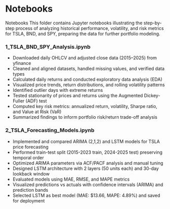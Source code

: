 # Notebooks

Notebooks
This folder contains Jupyter notebooks illustrating the step-by-step process of analyzing historical performance, volatility, and risk metrics for TSLA, BND, and SPY, preparing the data for further portfolio modeling.

### 1_TSLA_BND_SPY_Analysis.ipynb

- Downloaded daily OHLCV and adjusted close data (2015–2025) from yfinance
- Cleaned and aligned datasets, handled missing values, and verified data types
- Calculated daily returns and conducted exploratory data analysis (EDA)
- Visualized price trends, return distributions, and rolling volatility patterns
- Identified outlier days with extreme returns
- Tested stationarity of prices and returns using the Augmented Dickey-Fuller (ADF) test
- Computed key risk metrics: annualized return, volatility, Sharpe ratio, and Value at Risk (VaR)
- Summarized findings to inform portfolio risk/return trade-off analysis

### 2_TSLA_Forecasting_Models.ipynb

- Implemented and compared ARIMA (2,1,2) and LSTM models for TSLA price forecasting
- Performed train-test split (2015-2023 train, 2024-2025 test) preserving temporal order
- Optimized ARIMA parameters via ACF/PACF analysis and manual tuning
- Designed LSTM architecture with 2 layers (50 units each) and 30-day lookback window
- Evaluated models using MAE, RMSE, and MAPE metrics
- Visualized predictions vs actuals with confidence intervals (ARIMA) and prediction bands
- Selected LSTM as best model (MAE: $13.66, MAPE: 4.89%) and saved for deployment